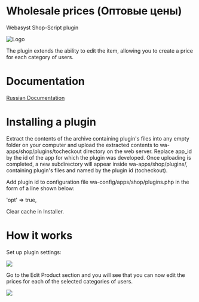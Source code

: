 # Wholesale prices (Оптовые цены)
Webasyst Shop-Script plugin
<p>
    <img src="http://docs.itfrogs.ru/wa-data/public/site/img/opt-eng.png" alt="Logo" />
</p>
<p>
    The plugin extends the ability to edit the item, allowing you to create a price for each category of users.
</p>

# Documentation
<p>
    <a href="http://docs.itfrogs.ru/webasyst/plugins/shopscript/opt-old/" target="_blank">Russian Documentation</a>
</p>

# Installing a plugin
<p>
    Extract the contents of the archive containing plugin's files into any empty folder on your computer and upload the extracted contents to wa-apps/shop/plugins/tocheckout directory on the web server. Replace app_id by the id of the app for which the plugin was developed. Once uploading is completed, a new subdirectory will appear inside wa-apps/shop/plugins/, containing plugin's files and named by the plugin id (tocheckout).
</p>
<p>
    Add plugin id to configuration file wa-config/apps/shop/plugins.php in the form of a line shown below:
</p>
<p>
    'opt' => true,
</p>
<p>
    Clear cache in Installer.
</p>

# How it works
<p>
    Set up plugin settings:
</p>
<p>
    <img src="http://docs.itfrogs.ru/wa-data/public/site/img/plugin-settings-3.png">
</p>
<p>
    Go to the Edit Product section and you will see that you can now edit the prices for each of the selected categories of users.
</p>
<p>
    <img src="http://docs.itfrogs.ru/wa-data/public/site/img/edit-product.png">
</p>

